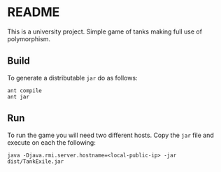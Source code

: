 # README

This is a university project. 
Simple game of tanks making full use of polymorphism. 

## Build

To generate a distributable `jar` do as follows: 

```
ant compile
ant jar
```

## Run

To run the game you will need two different hosts. Copy the `jar` file and 
execute on each the following:

```
java -Djava.rmi.server.hostname=<local-public-ip> -jar dist/TankExile.jar
```
